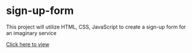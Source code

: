 # sign-up-form

This project will utilize HTML, CSS, JavaScript to create a sign-up form for an imaginary service 

[Click here to view](https://parisisaac65.github.io/sign-up-form/)